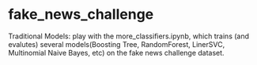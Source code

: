 # fake_news_challenge
Traditional Models: play with the more_classifiers.ipynb, which trains (and evalutes) several models(Boosting Tree, RandomForest, LinerSVC, Multinomial Naive Bayes, etc) on the fake news challenge dataset. 
